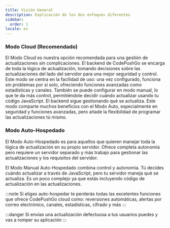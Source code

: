 ```yaml
---
title: Visión General
description: Explicación de los dos enfoques diferentes
sidebar:
  order: 1
locale: es
---
```


### Modo Cloud (Recomendado)
El Modo Cloud es nuestra opción recomendada para una gestión de actualizaciones sin complicaciones. El backend de CodePushGo se encarga de toda la lógica de actualización, tomando decisiones sobre las actualizaciones del lado del servidor para una mejor seguridad y control. Este modo se centra en la facilidad de uso: una vez configurado, funciona sin problemas por sí solo, ofreciendo funciones avanzadas como estadísticas y canales. También se puede configurar en modo manual, lo que te da más control, permitiéndote decidir cuándo actualizar usando tu código JavaScript. El backend sigue gestionando qué se actualiza. Este modo comparte muchos beneficios con el Modo Auto, especialmente en seguridad y funciones avanzadas, pero añade la flexibilidad de programar las actualizaciones tú mismo.

### Modo Auto-Hospedado

El Modo Auto-Hospedado es para aquellos que quieren manejar toda la lógica de actualización en su propio servidor. Ofrece completa autonomía pero requiere un servidor separado y más trabajo para gestionar las actualizaciones y los requisitos del servidor.

El Modo Manual Auto-Hospedado combina control y autonomía. Tú decides cuándo actualizar a través de JavaScript, pero tu servidor maneja qué se actualiza. Es un poco complejo ya que estás incluyendo código de actualización en las actualizaciones.

:::note
Si eliges auto-hospedar te perderás todas las excelentes funciones que ofrece CodePushGo cloud como: reversiones automáticas, alertas por correo electrónico, canales, estadísticas, cifrado y más
:::

:::danger
Si envías una actualización defectuosa a tus usuarios puedes y vas a romper su aplicación
:::